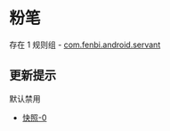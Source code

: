 # 粉笔

存在 1 规则组 - [com.fenbi.android.servant](/src/apps/com.fenbi.android.servant.ts)

## 更新提示

默认禁用

- [快照-0](https://i.gkd.li/i/12999725)
